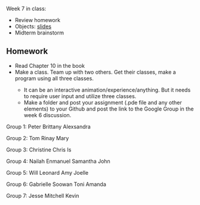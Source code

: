 Week 7 in class:
<ul>
<li>Review homework</li>
<li>Objects: <a href="https://docs.google.com/presentation/d/1bRluCeYgGR8xcJHwB8EwCtLfkK3vU5FpxUNNXQpvib4/edit#slide=id.p">slides</a></li>
<li>Midterm brainstorm</li>
</ul>

<h2>Homework</h2>
<ul>
<li>Read Chapter 10 in the book</li>
<li>Make a class. Team up with two others. Get their classes, make a program using all three classes.</li>
<ul>
<li>It can be an interactive animation/experience/anything. But it needs to require user input and utilize three classes. </li>
<li>Make a folder and post your assignment (.pde file and any other elements) to your Github and post the link to the Google Group in the week 6 discussion. </li>
</ul>
</ul>

Group 1:
Peter
Brittany
Alexsandra

Group 2:
Tom
Rinay
Mary

Group 3:
Christine
Chris
Is

Group 4:
Nailah
Enmanuel
Samantha
John

Group 5:
Will
Leonard
Amy
Joelle

Group 6:
Gabrielle
Soowan
Toni
Amanda

Group 7:
Jesse 
Mitchell
Kevin

